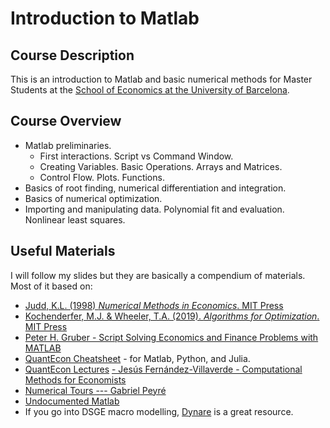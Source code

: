 # Introduction to Matlab

## Course Description

This is an introduction to Matlab and basic numerical methods for Master Students at the [School of Economics at the University of Barcelona](https://www.ub.edu/school-economics/).

## Course Overview

- Matlab preliminaries.
  - First interactions. Script vs Command Window.
  - Creating Variables. Basic Operations. Arrays and Matrices.
  - Control Flow. Plots. Functions.
- Basics of root finding, numerical differentiation and integration.
- Basics of numerical optimization.
- Importing and manipulating data. Polynomial fit and evaluation. Nonlinear least squares.

## Useful Materials

I will follow my slides but they are basically a compendium of materials. Most of it based on:

- [Judd, K.L. (1998) *Numerical Methods in Economics*. MIT Press](https://mitpress.mit.edu/books/numerical-methods-economics)
- [Kochenderfer, M.J. & Wheeler, T.A. (2019). *Algorithms for Optimization*. MIT Press](https://mitpress.mit.edu/books/algorithms-optimization)
- [Peter H. Gruber - Script Solving Economics and Finance Problems with MATLAB](https://people.lu.usi.ch/gruberp/MatlabMasterScript.pdf)
- [QuantEcon Cheatsheet](https://cheatsheets.quantecon.org/index.html) -  for Matlab, Python, and Julia.
- [QuantEcon Lectures](https://quantecon.org/lectures/)
[- Jesús Fernández-Villaverde - Computational Methods for Economists](https://www.sas.upenn.edu/~jesusfv/teaching.html)
- [Numerical Tours --- Gabriel Peyré](http://www.numerical-tours.com/matlab/)
- [Undocumented Matlab](http://undocumentedmatlab.com/)
- If you go into DSGE macro modelling, [Dynare](https://www.dynare.org/) is a great resource.

